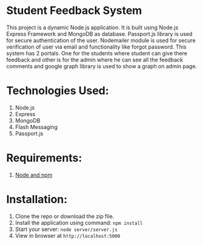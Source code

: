 # Student Feedback System
This project is a dynamic Node.js application. It is built using Node.js Express Framework and MongoDB as database. Passport.js library is used for secure authentication of the user. Nodemailer module is used for secure verification of user via email and functionality like forgot password. This system has 2 portals. One for the students where student can give there feedback and other is for the  admin where he can see all the feedback comments and google graph library is used to show a graph on admin page.

# Technologies Used:

 1. Node.js
 2. Express
 3. MongoDB
 4. Flash Messaging
 5. Passport.js

# Requirements:

 1. [Node and npm](https://nodejs.org/en/)

# Installation:

 1. Clone the repo or download the zip file.
 2. Install the application using command: `npm install`
 3. Start your server: `node server/server.js`
 4. View in browser at `http://localhost:5000` 
